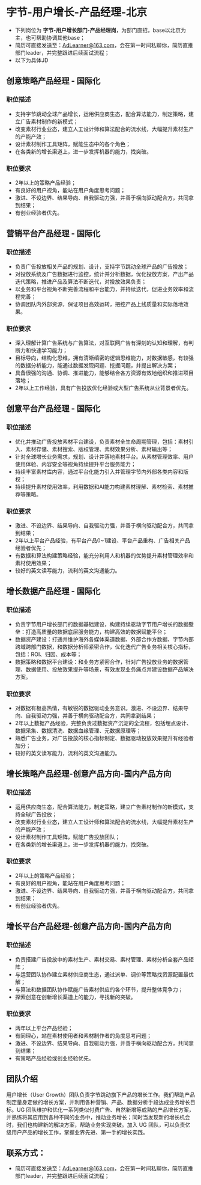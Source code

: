 # 字节-用户增长-产品经理-北京
- 下列岗位为 **字节-用户增长部门-产品经理岗**，为部门直招，base以北京为主，也可帮助协调其他base；
- 简历可直接发送至：AdLearner@163.com，会在第一时间私聊你，简历直推部门leader，并完整跟进后续面试流程；
- 以下为具体JD

## 创意策略产品经理 - 国际化
### 职位描述
- 支持字节跳动全球产品增长，运用供应商生态，配合算法能力，制定策略，建立广告素材制作的新模式；
- 改变素材行业业态，建立人工设计师和算法配合的流水线，大幅提升素材生产的产能产效；
- 设计素材制作工具矩阵，赋能生态中的各个角色；
- 在各类新的增长渠道上，进一步发挥机器的能力，找突破。
### 职位要求
- 2年以上的策略产品经验；
- 有良好的用户视角，能站在用户角度思考问题；
- 激进、不设边界、结果导向、自我驱动力强，并善于横向驱动配合方，共同拿到结果；
- 有创业经验者优先。

## 营销平台产品经理 - 国际化
### 职位描述
- 负责广告投放相关产品的规划、设计，支持字节跳动全球产品的广告投放；
- 对投放系统及广告数据进行监控，统计并分析数据，优化投放方案，产出产品迭代策略，推进产品及算法不断迭代，对投放效果负责；
- 以业务和平台视角不断完善流程和平台能力，并持续迭代，促进业务效率和流程完善；
- 协调团队内外部资源，保证项目高效运转，把控产品上线质量和实际落地效果。
### 职位要求
- 深入理解计算广告系统与广告算法，对互联网广告有深刻的认知和理解，有判断力和快速学习能力；
- 目标导向，结构化思维，拥有清晰缜密的逻辑思维能力，对数据敏感，有较强的数据分析能力，能通过数据发现问题、挖掘问题，并提出解决方案；
- 具备很强的沟通、协调、推进能力，能够结合各方资源有效地组织和推进项目落地；
- 2年以上工作经验，具有广告投放优化经验或大型广告系统从业背景者优先。


## 创意平台产品经理 - 国际化
### 职位描述
- 优化并推动广告投放素材平台建设，负责素材全生命周期管理，包括：素材引入、素材存储、素材搜索、版权管理、素材效果分析、素材输出等；
- 针对全球增长业务需求，规划、设计并落地素材平台。从素材管理效率、用户使用体验、内容安全等视角持续提升平台服务能力；
- 持续丰富素材库内容，通过平台化能力引入并管理字节内外部各类内容和版权；
- 持续提升素材使用效率，利用数据和AI能力构建素材理解、素材检索、素材推荐等策略。
### 职位要求
- 激进、不设边界、结果导向、自我驱动力强，并善于横向驱动配合方，共同拿到结果；
- 2年以上平台产品经验，有平台产品0~1建设、平台产品重构、广告相关产品经验者优先；
- 有数据和算法构建策略经验，能充分利用人和机器的优势提升素材管理效率和素材使用效果；
- 较好的英文读写能力，流利的英文沟通能力。

## 增长数据产品经理 - 国际化
### 职位描述
- 负责字节用户增长部门的数据基础建设，构建持续驱动字节用户增长的数据壁垒：打造高质量的数据底层服务能力，构建高效的数据赋能平台；
- 数据资产建设：打通并维护海外各媒体渠道数据、外部合作方数据、字节内部跨域跨部门数据，和数据分析师紧密合作，优化迭代广告业务相关核心指标，包括：ROI、归因、成本等；
- 数据策略和数据平台建设：和业务方紧密合作，针对广告投放业务的数据管理、数据使用、投放效果提升等场景，有效发现业务痛点并建设数据产品解决方案。
### 职位要求
- 对数据有极高热情，有敏锐的数据驱动业务意识。激进、不设边界、结果导向、自我驱动力强，并善于横向驱动配合方，共同拿到结果；
- 2年以上数据产品经验，完整负责过数据资产沉淀的全流程，包括埋点设计、数据采集、数据清洗、数据血缘管理、元数据原理等；
- 熟悉广告业务，对广告投放的核心指标制定、数据驱动投放效果提升有经验者加分；
- 较好的英文读写能力，流利的英文沟通能力。

## 增长策略产品经理-创意产品方向-国内产品方向
### 职位描述
- 运用供应商生态，配合算法能力，制定策略，建立广告素材制作的新模式，支持全球广告投放；
- 改变素材行业业态，建立人工设计师和算法配合的流水线，大幅提升素材生产的产能产效；
- 设计素材制作工具矩阵，赋能广告投放团队；
- 在各类新的增长渠道上，进一步发挥机器的能力，找突破。
### 职位要求
- 2年以上的策略产品经验；
- 有良好的用户视角，能站在用户角度思考问题；
- 激进、不设边界、结果导向、自我驱动力强，并善于横向驱动配合方，共同拿到结果；
- 有创业经验者优先。

## 增长平台产品经理-创意产品方向-国内产品方向
### 职位描述
- 负责搭建广告投放中的素材生产、素材交易、素材管理、素材分析全套产品矩阵；
- 与运营团队协作建立素材供应商生态，通过派单、调价等策略找资源配置最优解；
- 与算法和数据团队协作赋能广告素材供应的各个环节，提升整体竞争力；
- 探索创意在创新增长渠道上的能力，寻找新的突破。
### 职位要求
- 两年以上平台产品经验；
- 有同理心，站在素材使用者和素材制作者的角度思考问题；
- 激进、不设边界、结果导向、自我驱动力强，并善于横向驱动配合方，共同拿到结果；
- 有策略产品经验或创业经验优先。

## 团队介绍
用户增长（User Growth）团队负责字节跳动旗下产品的增长工作。我们帮助产品制定量身定做的增长方案，并利用各种营销、产品、数据分析手段达成业务增长目标。UG 团队维护和优化一系列类似付费广告、自然新增等成熟的产品增长方案，并熟练将其应用到各种不同的业务中，推动业务增长；同时当发现新的增长机会时，我们也构建新的解决方案，帮助业务实现突破。加入 UG 团队，可以负责亿级用户产品的增长工作，掌握业界先进、第一手的增长实践。

## 联系方式：
- 简历可直接发送至：AdLearner@163.com，会在第一时间私聊你，简历直推部门leader，并完整跟进后续面试流程；


